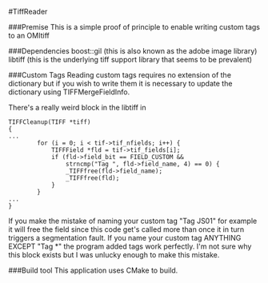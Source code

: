 #TiffReader

###Premise
This is a simple proof of principle to enable writing custom tags to an OMItiff

###Dependencies
boost::gil (this is also known as the adobe image library)
libtiff (this is the underlying tiff support library that seems to be prevalent)

###Custom Tags
Reading custom tags requires no extension of the dictionary but if you wish to write them it is necessary to update the dictionary using TIFFMergeFieldInfo.

There's a really weird block in the libtiff in 
```
TIFFCleanup(TIFF *tiff)
{
...
		for (i = 0; i < tif->tif_nfields; i++) {
			TIFFField *fld = tif->tif_fields[i];
			if (fld->field_bit == FIELD_CUSTOM &&
			    strncmp("Tag ", fld->field_name, 4) == 0) {
				_TIFFfree(fld->field_name);
				_TIFFfree(fld);
			}
		}
...		
}
```
If you make the mistake of naming your custom tag "Tag JS01" for example 
it will free the field since this code get's called more than once it in 
turn triggers a segmentation fault. If you name your custom tag ANYTHING 
EXCEPT "Tag *" the program added tags work perfectly. I'm not sure why this 
block exists but I was unlucky enough to make this mistake. 

###Build tool
This application uses CMake to build. 

